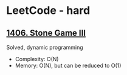 # LeetCode - hard

## [1406. Stone Game III](https://leetcode.com/problems/stone-game-iii/)

Solved, dynamic programming

* Complexity: O(N)
* Memory: O(N), but can be reduced to O(1)
